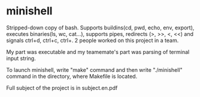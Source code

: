 # minishell
Stripped-down copy of bash. Supports buildins(cd, pwd, echo, env, export), executes binaries(ls, wc, cat...), supports pipes, redirects (>, >>, &lt;, &lt;&lt;) and signals ctrl+d, ctrl+c, ctrl+\. 2 people worked on this project in a team.

My part was executable and my teamemate's part was parsing of terminal input string.

To launch minishell, write "make" command and then write "./minishell" command in the directory, where Makefile is located.

Full subject of the project is in subject.en.pdf
